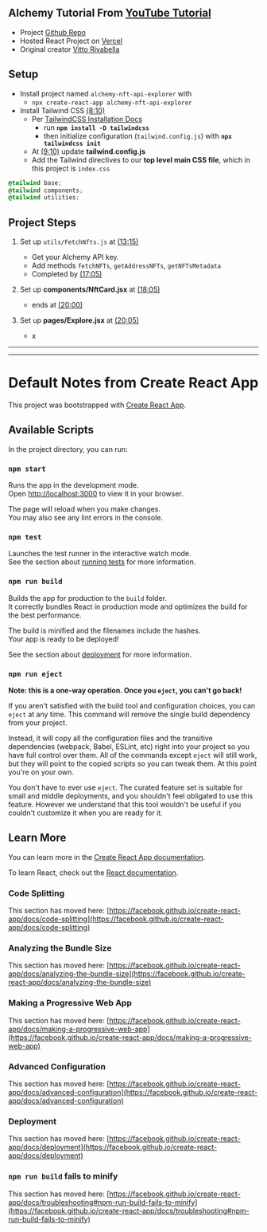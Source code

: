 ## Alchemy Tutorial From [YouTube Tutorial](https://www.youtube.com/watch?v=YehktV6LSqw&t=29s)

- Project [Github Repo](https://github.com/alchemyplatform/Build-Your-NFT-Explorer)
- Hosted React Project on [Vercel](https://build-your-nft-explorer.vercel.app/)
- Original creator [Vitto Rivabella](https://twitter.com/vittostack)

## Setup

- Install project named `alchemy-nft-api-explorer` with
  - `npx create-react-app alchemy-nft-api-explorer`
- Install Tailwind CSS [(8:10)](https://youtu.be/YehktV6LSqw?si=5KiIp5JCtWGZqxew&t=490)
  - Per [TailwindCSS Installation Docs](https://tailwindcss.com/docs/installation)
    - run **`npm install -D tailwindcss`**
    - then initialize configuration (`tailwind.config.js`) with **`npx tailwindcss init`**
  - At [(9:10)](https://youtu.be/YehktV6LSqw?si=XA1xmUJka5YGbg2H&t=550) update **tailwind.config.js**
  - Add the Tailwind directives to our **top level main CSS file**, which in this project is `index.css`

```css
@tailwind base;
@tailwind components;
@tailwind utilities;
```

## Project Steps

1. Set up `utils/FetchNfts.js` at [(13:15)](https://youtu.be/YehktV6LSqw?si=0KEZegXs7YMrBOuw&t=795)

   - Get your Alchemy API key.
   - Add methods `fetchNFTs`, `getAddressNFTs`, `getNFTsMetadata`
   - Completed by [(17:05)](https://youtu.be/YehktV6LSqw?si=-fd82-Cj2C0SH7TO&t=1025)

2. Set up **components/NftCard.jsx** at [(18:05)](https://youtu.be/YehktV6LSqw?si=ITLyHVI7gXk_ugPF&t=1085)

   - ends at [(20:00)](https://youtu.be/YehktV6LSqw?si=eAl-hxyP4SWqLfV0&t=1200)

3. Set up **pages/Explore.jsx** at [(20:05)](https://youtu.be/YehktV6LSqw?si=eAl-hxyP4SWqLfV0&t=1205)
   - x

---

---

# Default Notes from Create React App

This project was bootstrapped with [Create React App](https://github.com/facebook/create-react-app).

## Available Scripts

In the project directory, you can run:

### `npm start`

Runs the app in the development mode.\
Open [http://localhost:3000](http://localhost:3000) to view it in your browser.

The page will reload when you make changes.\
You may also see any lint errors in the console.

### `npm test`

Launches the test runner in the interactive watch mode.\
See the section about [running tests](https://facebook.github.io/create-react-app/docs/running-tests) for more information.

### `npm run build`

Builds the app for production to the `build` folder.\
It correctly bundles React in production mode and optimizes the build for the best performance.

The build is minified and the filenames include the hashes.\
Your app is ready to be deployed!

See the section about [deployment](https://facebook.github.io/create-react-app/docs/deployment) for more information.

### `npm run eject`

**Note: this is a one-way operation. Once you `eject`, you can't go back!**

If you aren't satisfied with the build tool and configuration choices, you can `eject` at any time. This command will remove the single build dependency from your project.

Instead, it will copy all the configuration files and the transitive dependencies (webpack, Babel, ESLint, etc) right into your project so you have full control over them. All of the commands except `eject` will still work, but they will point to the copied scripts so you can tweak them. At this point you're on your own.

You don't have to ever use `eject`. The curated feature set is suitable for small and middle deployments, and you shouldn't feel obligated to use this feature. However we understand that this tool wouldn't be useful if you couldn't customize it when you are ready for it.

## Learn More

You can learn more in the [Create React App documentation](https://facebook.github.io/create-react-app/docs/getting-started).

To learn React, check out the [React documentation](https://reactjs.org/).

### Code Splitting

This section has moved here: [https://facebook.github.io/create-react-app/docs/code-splitting](https://facebook.github.io/create-react-app/docs/code-splitting)

### Analyzing the Bundle Size

This section has moved here: [https://facebook.github.io/create-react-app/docs/analyzing-the-bundle-size](https://facebook.github.io/create-react-app/docs/analyzing-the-bundle-size)

### Making a Progressive Web App

This section has moved here: [https://facebook.github.io/create-react-app/docs/making-a-progressive-web-app](https://facebook.github.io/create-react-app/docs/making-a-progressive-web-app)

### Advanced Configuration

This section has moved here: [https://facebook.github.io/create-react-app/docs/advanced-configuration](https://facebook.github.io/create-react-app/docs/advanced-configuration)

### Deployment

This section has moved here: [https://facebook.github.io/create-react-app/docs/deployment](https://facebook.github.io/create-react-app/docs/deployment)

### `npm run build` fails to minify

This section has moved here: [https://facebook.github.io/create-react-app/docs/troubleshooting#npm-run-build-fails-to-minify](https://facebook.github.io/create-react-app/docs/troubleshooting#npm-run-build-fails-to-minify)
